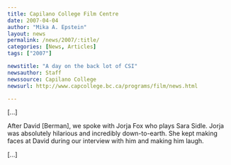 ```yaml
---
title: Capilano College Film Centre 
date: 2007-04-04
author: "Mika A. Epstein"
layout: news
permalink: /news/2007/:title/
categories: [News, Articles]
tags: ["2007"]

newstitle: "A day on the back lot of CSI"
newsauthor: Staff
newssource: Capilano College
newsurl: http://www.capcollege.bc.ca/programs/film/news.html

---
```


[...]

After David [Berman], we spoke with Jorja Fox who plays Sara Sidle. Jorja was absolutely hilarious and incredibly down-to-earth. She kept making faces at David during our interview with him and making him laugh.

[...]

